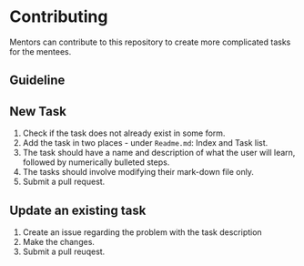 # Contributing
Mentors can contribute to this repository to create more complicated tasks for the mentees. 

## Guideline

## New Task
1. Check if the task does not already exist in some form. 
2. Add the task in two places - under `Readme.md`: Index and Task list.
3. The task should have a name and description of what the user will learn, followed by numerically bulleted steps.
4. The tasks should involve modifying their mark-down file only.
5. Submit a pull request.

## Update an existing task
1. Create an issue regarding the problem with the task description
2. Make the changes.
3. Submit a pull reuqest.
